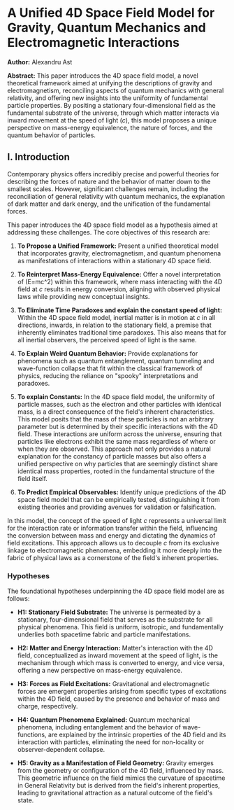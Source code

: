 # A Unified 4D Space Field Model for Gravity, Quantum Mechanics and Electromagnetic Interactions

**Author:** Alexandru Ast

**Abstract:** This paper introduces the 4D space field model, a novel theoretical framework aimed at unifying the descriptions of gravity and electromagnetism, reconciling aspects of quantum mechanics with general relativity, and offering new insights into the uniformity of fundamental particle properties.
By positing a stationary four-dimensional field as the fundamental substrate of the universe, through which matter interacts via inward movement at the speed of light (*c*), this model proposes a unique perspective on mass-energy equivalence, the nature of forces, and the quantum behavior of particles.

## I. Introduction

Contemporary physics offers incredibly precise and powerful theories for describing the forces of nature and the behavior of matter down to the smallest scales. However, significant challenges remain, including the reconciliation of general relativity with quantum mechanics, the explanation of dark matter and dark energy, and the unification of the fundamental forces.

This paper introduces the 4D space field model as a hypothesis aimed at addressing these challenges. The core objectives of this research are:

1. **To Propose a Unified Framework:** Present a unified theoretical model that incorporates gravity, electromagnetism, and quantum phenomena as manifestations of interactions within a stationary 4D space field.

2. **To Reinterpret Mass-Energy Equivalence:** Offer a novel interpretation of \(E=mc^2\) within this framework, where mass interacting with the 4D field at *c* results in energy conversion, aligning with observed physical laws while providing new conceptual insights.

3. **To Eliminate Time Paradoxes and explain the constant speed of light:** Within the 4D space field model, inertial matter is in motion at *c* in all directions, inwards, in relation to the stationary field, a premise that inherently eliminates traditional time paradoxes. This also means that for all inertial observers, the perceived speed of light is the same.

4. **To Explain Weird Quantum Behavior:** Provide explanations for phenomena such as quantum entanglement, quantum tunneling and wave-function collapse that fit within the classical framework of physics, reducing the reliance on "spooky" interpretations and paradoxes.

5. **To explain Constants:** In the 4D space field model, the uniformity of particle masses, such as the electron and other particles with identical mass, is a direct consequence of the field's inherent characteristics. This model posits that the mass of these particles is not an arbitrary parameter but is determined by their specific interactions with the 4D field. These interactions are uniform across the universe, ensuring that particles like electrons exhibit the same mass regardless of where or when they are observed. This approach not only provides a natural explanation for the constancy of particle masses but also offers a unified perspective on why particles that are seemingly distinct share identical mass properties, rooted in the fundamental structure of the field itself.

6. **To Predict Empirical Observables:** Identify unique predictions of the 4D space field model that can be empirically tested, distinguishing it from existing theories and providing avenues for validation or falsification.

In this model, the concept of the speed of light *c* represents a universal limit for the interaction rate or information transfer within the field, influencing the conversion between mass and energy and dictating the dynamics of field excitations.
This approach allows us to decouple *c* from its exclusive linkage to electromagnetic phenomena, embedding it more deeply into the fabric of physical laws as a cornerstone of the field's inherent properties.

### Hypotheses

The foundational hypotheses underpinning the 4D space field model are as follows:

- **H1: Stationary Field Substrate:** The universe is permeated by a stationary, four-dimensional field that serves as the substrate for all physical phenomena. This field is uniform, isotropic, and fundamentally underlies both spacetime fabric and particle manifestations.

- **H2: Matter and Energy Interaction:** Matter's interaction with the 4D field, conceptualized as inward movement at the speed of light, is the mechanism through which mass is converted to energy, and vice versa, offering a new perspective on mass-energy equivalence.

- **H3: Forces as Field Excitations:** Gravitational and electromagnetic forces are emergent properties arising from specific types of excitations within the 4D field, caused by the presence and behavior of mass and charge, respectively.

- **H4: Quantum Phenomena Explained:** Quantum mechanical phenomena, including entanglement and the behavior of wave-functions, are explained by the intrinsic properties of the 4D field and its interaction with particles, eliminating the need for non-locality or observer-dependent collapse.

- **H5: Gravity as a Manifestation of Field Geometry:** Gravity emerges from the geometry or configuration of the 4D field, influenced by mass. This geometric influence on the field mimics the curvature of spacetime in General Relativity but is derived from the field's inherent properties, leading to gravitational attraction as a natural outcome of the field's state.

